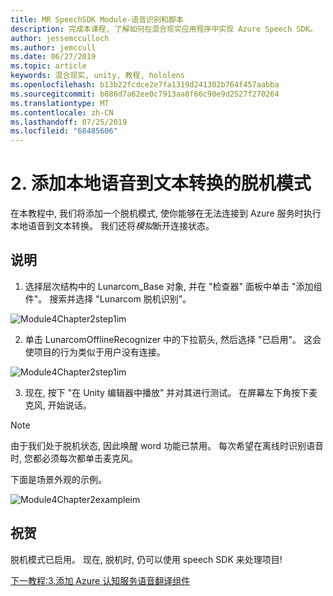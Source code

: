```yaml
---
title: MR SpeechSDK Module-语音识别和脚本
description: 完成本课程, 了解如何在混合现实应用程序中实现 Azure Speech SDK。
author: jessemcculloch
ms.author: jemccull
ms.date: 06/27/2019
ms.topic: article
keywords: 混合现实, unity, 教程, hololens
ms.openlocfilehash: b13b22fcdce2e7fa1319d241302b764f457aabba
ms.sourcegitcommit: b086d7a62ee0c7913aa8f66c90e9d2527f270264
ms.translationtype: MT
ms.contentlocale: zh-CN
ms.lasthandoff: 07/25/2019
ms.locfileid: "68485606"
---
```

# <a name="2----adding-an-offline-mode-for-local-speech-to-text-translation"></a>2.  添加本地语音到文本转换的脱机模式

在本教程中, 我们将添加一个脱机模式, 使你能够在无法连接到 Azure 服务时执行本地语音到文本转换。 我们还将*模拟*断开连接状态。

## <a name="instructions"></a>说明

1. 选择层次结构中的 Lunarcom_Base 对象, 并在 "检查器" 面板中单击 "添加组件"。 搜索并选择 "Lunarcom 脱机识别"。

![Module4Chapter2step1im](images/module4chapter2step1im.PNG)

2. 单击 LunarcomOfflineRecognizer 中的下拉箭头, 然后选择 "已启用"。 这会使项目的行为类似于用户没有连接。 

![Module4Chapter2step1im](images/module4chapter2step2im.PNG)

3. 现在, 按下 "在 Unity 编辑器中播放" 并对其进行测试。 在屏幕左下角按下麦克风, 开始说话。 

> [!NOTE]
> 由于我们处于脱机状态, 因此唤醒 word 功能已禁用。 每次希望在离线时识别语音时, 您都必须每次都单击麦克风。 

下面是场景外观的示例。

![Module4Chapter2exampleim](images/module4chapter2exampleim.PNG)

## <a name="congratulations"></a>祝贺

脱机模式已启用。 现在, 脱机时, 仍可以使用 speech SDK 来处理项目! 


[下一教程:3.添加 Azure 认知服务语音翻译组件](mrlearning-speechSDK-ch3.md)

